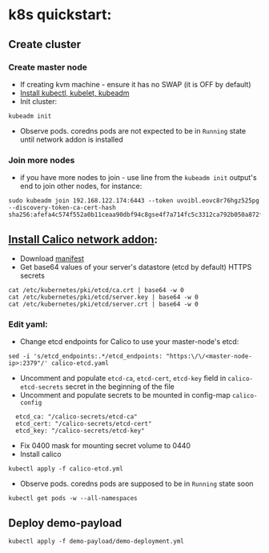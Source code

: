 # k8s quickstart:

## Create cluster

### Create master node

- If creating kvm machine - ensure it has no SWAP (it is OFF by default)
- [Install kubectl, kubelet, kubeadm](https://kubernetes.io/docs/setup/production-environment/tools/kubeadm/install-kubeadm/)
- Init cluster:
```shell
kubeadm init
```
- Observe pods. coredns pods are not expected to be in `Running` state until network addon is installed

### Join more nodes

- if you have more nodes to join - use line from the `kubeadm init` output's end to join other nodes, for instance:
```shell
sudo kubeadm join 192.168.122.174:6443 --token uvoibl.eovc8r76hgz525pg     --discovery-token-ca-cert-hash sha256:afefa4c574f552a0b11ceaa90dbf94c8gse4f7a714fc5c3312ca792b050a872f
```

## [Install Calico network addon](https://docs.projectcalico.org/getting-started/kubernetes/self-managed-onprem/onpremises):

- Download [manifest](https://docs.projectcalico.org/manifests/calico-etcd.yaml)
- Get base64 values of your server's datastore (etcd by default) HTTPS secrets
```shell
cat /etc/kubernetes/pki/etcd/ca.crt | base64 -w 0
cat /etc/kubernetes/pki/etcd/server.key | base64 -w 0
cat /etc/kubernetes/pki/etcd/server.crt | base64 -w 0
```

### Edit yaml:
- Change etcd endpoints for Calico to use your master-node's etcd:
```shell
sed -i 's/etcd_endpoints:.*/etcd_endpoints: "https:\/\/<master-node-ip>:2379"/' calico-etcd.yaml
```

- Uncomment and populate `etcd-ca`, `etcd-cert`, `etcd-key` field in `calico-etcd-secrets` secret in the beginning of the file
- Uncomment and populate secrets to be mounted in config-map `calico-config`
```
  etcd_ca: "/calico-secrets/etcd-ca"
  etcd_cert: "/calico-secrets/etcd-cert"
  etcd_key: "/calico-secrets/etcd-key"
```

- Fix 0400 mask for mounting secret volume to 0440
- Install calico
```shell
kubectl apply -f calico-etcd.yml
```

- Observe pods. coredns pods are supposed to be in `Running` state soon
```shell
kubectl get pods -w --all-namespaces
```


## Deploy demo-payload

```shell
kubectl apply -f demo-payload/demo-deployment.yml
```

